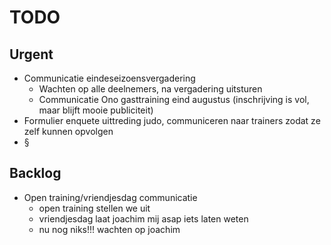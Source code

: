 # TODO
## Urgent
- Communicatie eindeseizoensvergadering
	- Wachten op alle deelnemers, na vergadering uitsturen
	- Communicatie Ono gasttraining eind augustus (inschrijving is vol, maar blijft mooie publiciteit)
- Formulier enquete uittreding judo, communiceren naar trainers zodat ze zelf kunnen opvolgen
- §

## Backlog
- Open training/vriendjesdag communicatie
	- open training stellen we uit
	- vriendjesdag laat joachim mij asap iets laten weten
	- nu nog niks!!! wachten op joachim
<!--stackedit_data:
eyJoaXN0b3J5IjpbNjQ1ODYyMDkwLDE2OTg3NzYwOTcsMTg1MD
c1MDA4MywxNDU4Mzk4ODQ0LC0zNTU0MTUzMjYsNDMxNDc5Nzgs
LTIxMTcwMDgyMTksNzA4Mjg2ODU4LDE1NjQ1MDM0MzFdfQ==
-->